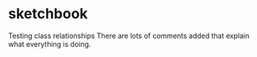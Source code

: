 # sketchbook
Testing class relationships
There are lots of comments added that explain what everything is doing. 
